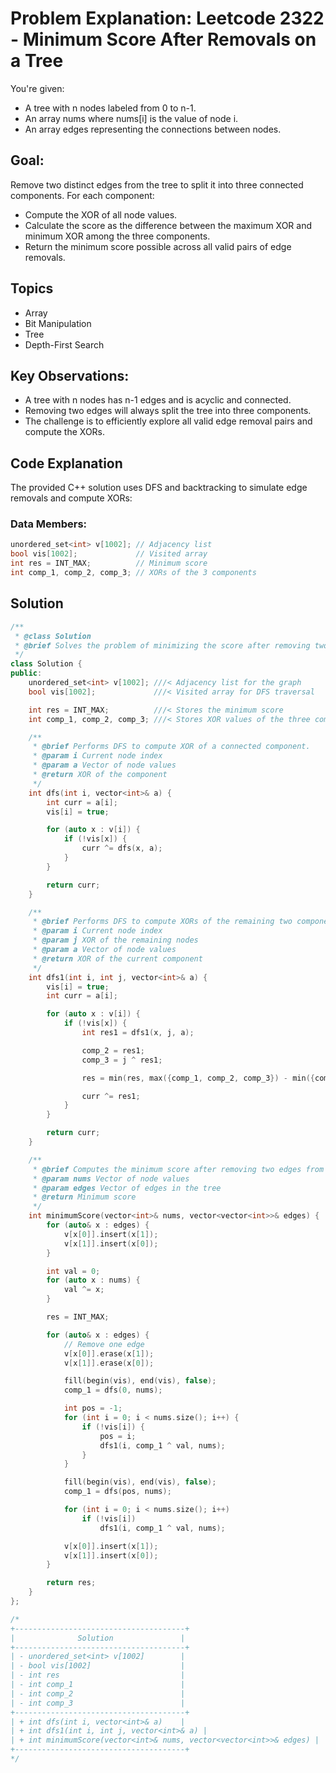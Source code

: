 # Problem Explanation: Leetcode 2322 - Minimum Score After Removals on a Tree

You're given:
- A tree with n nodes labeled from 0 to n-1.
- An array nums where nums[i] is the value of node i.
- An array edges representing the connections between nodes.

## Goal:
Remove two distinct edges from the tree to split it into three connected components. For each component:
- Compute the XOR of all node values.
- Calculate the score as the difference between the maximum XOR and minimum XOR among the three components.
- Return the minimum score possible across all valid pairs of edge removals.

## Topics
- Array
- Bit Manipulation
- Tree
- Depth-First Search

## Key Observations:
- A tree with n nodes has n-1 edges and is acyclic and connected.
- Removing two edges will always split the tree into three components.
- The challenge is to efficiently explore all valid edge removal pairs and compute the XORs.

## Code Explanation
The provided C++ solution uses DFS and backtracking to simulate edge removals and compute XORs:

### Data Members:
```cpp
unordered_set<int> v[1002]; // Adjacency list
bool vis[1002];             // Visited array
int res = INT_MAX;          // Minimum score
int comp_1, comp_2, comp_3; // XORs of the 3 components
```

## Solution 
```cpp
/**
 * @class Solution
 * @brief Solves the problem of minimizing the score after removing two edges from a tree.
 */
class Solution {
public:
    unordered_set<int> v[1002]; ///< Adjacency list for the graph
    bool vis[1002];             ///< Visited array for DFS traversal

    int res = INT_MAX;          ///< Stores the minimum score
    int comp_1, comp_2, comp_3; ///< Stores XOR values of the three components

    /**
     * @brief Performs DFS to compute XOR of a connected component.
     * @param i Current node index
     * @param a Vector of node values
     * @return XOR of the component
     */
    int dfs(int i, vector<int>& a) {
        int curr = a[i];
        vis[i] = true;

        for (auto x : v[i]) {
            if (!vis[x]) {
                curr ^= dfs(x, a);
            }
        }

        return curr;
    }

    /**
     * @brief Performs DFS to compute XORs of the remaining two components and updates the result.
     * @param i Current node index
     * @param j XOR of the remaining nodes
     * @param a Vector of node values
     * @return XOR of the current component
     */
    int dfs1(int i, int j, vector<int>& a) {
        vis[i] = true;
        int curr = a[i];

        for (auto x : v[i]) {
            if (!vis[x]) {
                int res1 = dfs1(x, j, a);

                comp_2 = res1;
                comp_3 = j ^ res1;

                res = min(res, max({comp_1, comp_2, comp_3}) - min({comp_1, comp_2, comp_3}));

                curr ^= res1;
            }
        }

        return curr;
    }

    /**
     * @brief Computes the minimum score after removing two edges from the tree.
     * @param nums Vector of node values
     * @param edges Vector of edges in the tree
     * @return Minimum score
     */
    int minimumScore(vector<int>& nums, vector<vector<int>>& edges) {
        for (auto& x : edges) {
            v[x[0]].insert(x[1]);
            v[x[1]].insert(x[0]);
        }

        int val = 0;
        for (auto x : nums) {
            val ^= x;
        }

        res = INT_MAX;

        for (auto& x : edges) {
            // Remove one edge
            v[x[0]].erase(x[1]);
            v[x[1]].erase(x[0]);

            fill(begin(vis), end(vis), false);
            comp_1 = dfs(0, nums);

            int pos = -1;
            for (int i = 0; i < nums.size(); i++) {
                if (!vis[i]) {
                    pos = i;
                    dfs1(i, comp_1 ^ val, nums);
                }
            }

            fill(begin(vis), end(vis), false);
            comp_1 = dfs(pos, nums);

            for (int i = 0; i < nums.size(); i++)
                if (!vis[i])  
                    dfs1(i, comp_1 ^ val, nums); 

            v[x[0]].insert(x[1]);
            v[x[1]].insert(x[0]);
        }

        return res;
    }
};

/*
+--------------------------------------+
|              Solution               |
+--------------------------------------+
| - unordered_set<int> v[1002]        |
| - bool vis[1002]                    |
| - int res                           |
| - int comp_1                        |
| - int comp_2                        |
| - int comp_3                        |
+--------------------------------------+
| + int dfs(int i, vector<int>& a)    |
| + int dfs1(int i, int j, vector<int>& a) |
| + int minimumScore(vector<int>& nums, vector<vector<int>>& edges) |
+--------------------------------------+
*/
```
